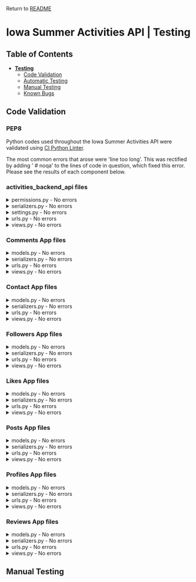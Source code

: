 Return to [README](README.md)

# **Iowa Summer Activities API | Testing**


## Table of Contents

* [**Testing**](<#testing>)
    * [Code Validation](<#code-validation>)
    * [Automatic Testing](<#automatic-testing>)
    * [Manual Testing](<#manual-testing>)
    * [Known Bugs](<#known-bugs>)

## Code Validation 

### PEP8

Python codes used throughout the Iowa Summer Activities API were validated using [CI Python Linter](https://pep8ci.herokuapp.com/). 

The most common errors that arose were 'line too long'. This was rectified by adding '  # noqa' to the lines of code in question, which fixed this error.  Please see the results of each component below.

### activities_backend_api files

<details>
  <summary>permissions.py - No errors</summary> 

![Python Validation](images/testing/permissions.png)
</details>
<details>
  <summary>serializers.py - No errors</summary> 

![Python Validation](images/testing/serializers.png)
</details>
<details>
  <summary>settings.py - No errors</summary> 

![Python Validation](images/testing/settings.png)
</details>
<details>
  <summary>urls.py - No errors</summary> 

![Python Validation](images/testing/urls.png)
</details> 
<details>
  <summary>views.py - No errors</summary> 

![Python Validation](images/testing/views.png)
</details>


### Comments App files

<details>
  <summary>models.py - No errors</summary> 

![Python Validation](images/testing/comments-models.png)
</details>
<details>
  <summary>serializers.py - No errors</summary> 

![Python Validation](images/testing/comments-serializers.png)
</details>
<details>
  <summary>urls.py - No errors</summary> 

![Python Validation](images/testing/comments-urls.png)
</details>
<details>
  <summary>views.py - No errors</summary> 

![Python Validation](images/testing/comments-views.png)
</details> 


### Contact App files

<details>
  <summary>models.py - No errors</summary> 

![Python Validation](images/testing/contact-models.png)
</details>
<details>
  <summary>serializers.py - No errors</summary> 

![Python Validation](images/testing/contact-serializers.png)
</details>
<details>
  <summary>urls.py - No errors</summary> 

![Python Validation](images/testing/contact-urls.png)
</details>
<details>
  <summary>views.py - No errors</summary> 

![Python Validation](images/testing/contact-views.png)
</details> 

### Followers App files

<details>
  <summary>models.py - No errors</summary> 

![Python Validation](images/testing/followers-models.png)
</details>
<details>
  <summary>serializers.py - No errors</summary> 

![Python Validation](images/testing/followers-serializers.png)
</details>
<details>
  <summary>urls.py - No errors</summary> 

![Python Validation](images/testing/followers-urls.png)
</details>
<details>
  <summary>views.py - No errors</summary> 

![Python Validation](images/testing/followers-views.png)
</details> 

### Likes App files

<details>
  <summary>models.py - No errors</summary> 

![Python Validation](images/testing/likes-models.png)
</details>
<details>
  <summary>serializers.py - No errors</summary> 

![Python Validation](images/testing/likes-serializers.png)
</details>
<details>
  <summary>urls.py - No errors</summary> 

![Python Validation](images/testing/likes-urls.png)
</details>
<details>
  <summary>views.py - No errors</summary> 

![Python Validation](images/testing/likes-views.png)
</details> 

### Posts App files

<details>
  <summary>models.py - No errors</summary> 

![Python Validation](images/testing/posts-models.png)
</details>
<details>
  <summary>serializers.py - No errors</summary> 

![Python Validation](images/testing/posts-serializers.png)
</details>
<details>
  <summary>urls.py - No errors</summary> 

![Python Validation](images/testing/posts-urls.png)
</details>
<details>
  <summary>views.py - No errors</summary> 

![Python Validation](images/testing/posts-views.png)
</details>

### Profiles App files

<details>
  <summary>models.py - No errors</summary> 

![Python Validation](images/testing/profiles-models.png)
</details>
<details>
  <summary>serializers.py - No errors</summary> 

![Python Validation](images/testing/profiles-serializers.png)
</details>
<details>
  <summary>urls.py - No errors</summary> 

![Python Validation](images/testing/profiles-urls.png)
</details>
<details>
  <summary>views.py - No errors</summary> 

![Python Validation](images/testing/profiles-views.png)
</details>

### Reviews App files

<details>
  <summary>models.py - No errors</summary> 

![Python Validation](images/testing/reviews-models.png)
</details>
<details>
  <summary>serializers.py - No errors</summary> 

![Python Validation](images/testing/reviews-serializers.png)
</details>
<details>
  <summary>urls.py - No errors</summary> 

![Python Validation](images/testing/reviews-urls.png)
</details>
<details>
  <summary>views.py - No errors</summary> 

![Python Validation](images/testing/reviews-views.png)
</details>

## Manual Testing

<!--As well as the automatic tests which can be found in each app's testing.py file, I carried out the following additional manual tests:

| Status | **Profiles**
|:-------:|:--------|
| &check; | Profile List can be ordered by events_count in ascending order
| &check; | Profile List can be ordered by events_count in descending order
| &check; | Profile List can be ordered by followers_count in ascending order
| &check; | Profile List can be ordered by followers_count in descending order
| &check; | Profile List can be ordered by following_count in ascending order
| &check; | Profile List can be ordered by following_count in descending order
| &check; | Profile List can be ordered by going_count in ascending order
| &check; | Profile List can be ordered by going_count in descending order
| &check; | Profile List can be ordered by owner__following__created_at in ascending order
| &check; | Profile List can be ordered by owner__following__created_at in descending order
| &check; | Profile List can be ordered by owner__followed__created_at in ascending order
| &check; | Profile List can be ordered by owner__followed__created_at in descending order
| &check; | Profile List can be filtered by owner__following__followed__profile
| &check; | Profile List can be filtered by owner__followed__owner__profile

| Status | **Events**
|:-------:|:--------|
| &check; | Event List can be ordered by comments_count in ascending order
| &check; | Event List can be ordered by comments_count in descending order
| &check; | Event List can be ordered by interested_count in ascending order
| &check; | Event List can be ordered by interested_count in descending order
| &check; | Event List can be ordered by going_count in ascending order
| &check; | Event List can be ordered by going_count in descending order
| &check; | Event List can be ordered by review_count in ascending order
| &check; | Event List can be ordered by review_count in descending order
| &check; | Event List can be ordered by average_rating in ascending order
| &check; | Event List can be ordered by average_rating in descending order
| &check; | Event List can be ordered by interested__created_at in ascending order
| &check; | Event List can be ordered by interested__created_at in descending order
| &check; | Event List can be ordered by going__created_at in ascending order
| &check; | Event List can be ordered by going__created_at in descending order
| &check; | Event List can be ordered by event_date in ascending order
| &check; | Event List can be ordered by event_date in descending order
| &check; | Event List can be searched on by owner 'admin'
| &check; | Event List can be searched on by title 'event'
| &check; | Event List can be searched on by tag 'sport'
| &check; | Event List can be searched on by event_date '18'
| &check; | Event List can be searched on by event_date '04' for all April events
| &check; | Event List can be filtered by owner__followed__owner__profile
| &check; | Event List can be filtered by interested__owner__profile
| &check; | Event List can be filtered by going__owner__profile
| &check; | Event List can be filtered by owner__profile
| &check; | Event List can be filtered by category

| Status | **Comments**
|:-------:|:--------|
| &check; | Comment List can be filtered by event

| Status | **Reviews**
|:-------:|:--------|
| &check; | Review List can be filtered by event

| Status | **Contact**
|:-------:|:--------|
| &check; | Logged in user can create a contact message


## Known Bugs

### Resolved

1. In my first project inception mentor meeting, I asked about what kind of field a 'Tags' model field would be, and whether it could just be a standard CharField. My mentor said that keywords should be stored in an array, so after further investigation I installed the Django Taggit Manager package to create an automatic array of words the user inputs into the events form 'tags' field. For some reason, however, despite using the blank=True attribute as per the Taggit docs, the API still requires this field to be filled in in order to sucessfully create a new event. I decided that this was not the end of the world and after a lot of research I left it as a required field. When I came to testing, my events tests were failing since I had changed over to Taggit, and so I had to amend the tests where an event is created to include a tags field as well as the title in order for the tests to pass. 

2. While testing the followers app, the test 'can_view_follower_list' kept failing and I couldn't understand why. I tried using the model field names for owner and followed but this didn't work. I tried using the related field names but this didn't work either. In the end, I realised while trying to replicate the process in the local server, the URL for Profile List was different. It was missing the last '/' so I amended this in the urls.py file and all the tests passed after this. 

3. Setting up the tests for the contact app, I can't seem to create the test correctly for 'logged_out_user_can_create_contact' and 'logged_in_user_can_create_contact'.  I don't seem to be setting up the create object response correctly, and I asked tutor support and they were unable to tell me how to do it correctly. I decided to do manual tests on this app until I could seek further advice, and on beginning the manual testing, I found that my permsisions were not set up correctly, and I could in fact create a contact whilst being logged out, hence why my automatic test was failing. I have now changed the permissions, and the automatic test for 'logged_out_user_cant_create_contact is now passing. 

![Contact Test Fail](images/fail_create_contact_test.png)

Please click [**_here_**](README.md) to return to the Happening API README file. -->